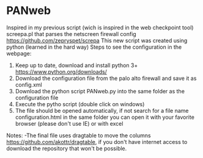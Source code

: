# PANweb
Inspired in my previous script (wich is inspired in the web checkpoint tool) screepa.pl that parses the netscreen firewall config https://github.com/zepryspet/screpa
This new script was created using python (learned in the hard way)
Steps to see the configuration in the webpage:
1. Keep up to date, download  and install python 3+ https://www.python.org/downloads/
2. Download the configuration file from the palo alto firewall and save it as config.xml
3. Download the python script PANweb.py into the same folder as the configuration file
4. Execute the pytho script (double click on windows)
5. The file should be opened automatically, if not search for a file name configuration.html in the same folder you can open it with your favorite browser (please don't use IE) or with excel

Notes:
-The final file uses dragtable to move the columns https://github.com/akottr/dragtable, if you don't have internet access to download the repository that won't be possible.

